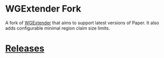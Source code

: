 # WGExtender Fork
A fork of [WGExtender](https://github.com/Shevchik/WorldGuardExtender) that aims to support latest versions of Paper.
It also adds configurable minimal region claim size limits.
# [Releases](https://github.com/MiXeR54/WGExtender/releases)
